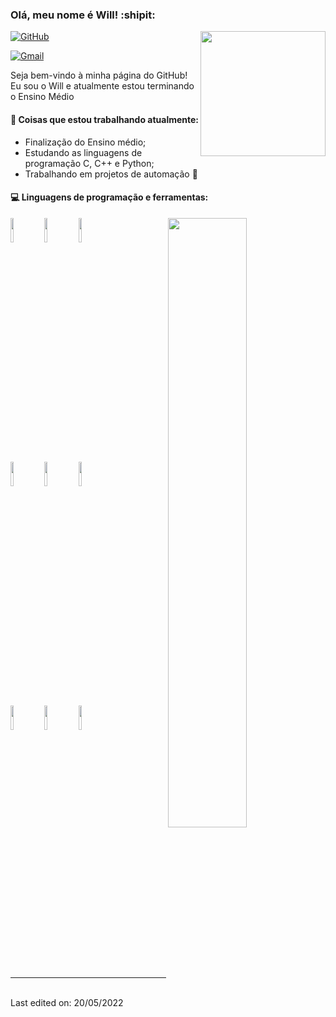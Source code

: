 ### Olá, meu nome é Will! :shipit:
<img align="right" width="200" src="https://cdn.jsdelivr.net/gh/YunYouJun/yun/images/yun-alpha-compressed.png">

[![GitHub](https://img.shields.io/badge/-Github-000?style=flat&logo=Github&logoColor=white)](https://github.com/kwteen)

[![Gmail](https://img.shields.io/badge/-Gmail-c14438?style=flat&logo=Gmail&logoColor=white)](mailto:kwteengbi@gmail.com)

Seja bem-vindo à minha página do GitHub! Eu sou o Will e atualmente estou terminando o Ensino Médio



#### 🌱 Coisas que estou trabalhando atualmente:
  - Finalização do Ensino médio;
  - Estudando as linguagens de programação C, C++ e Python;
  - Trabalhando em projetos de automação 🚀

#### :computer: Linguagens de programação e ferramentas: 
<p>
  
  <img width="50%" align="right" src="https://github-readme-stats.vercel.app/api?username=kwteen&show_icons=true&hide_border=true" />
  
  <code><img width="10%" src="https://www.vectorlogo.zone/logos/python/python-ar21.svg"></code>
  <code><img width="10%" src="https://www.vectorlogo.zone/logos/pocoo_flask/pocoo_flask-ar21.svg"></code>
  <code><img width="10%" src="https://www.vectorlogo.zone/logos/opencv/opencv-ar21.svg"></code>
  <br />
  <code><img width="10%" src="https://www.vectorlogo.zone/logos/w3_html5/w3_html5-ar21.svg"></code>
  <code><img width="10%" src="https://www.vectorlogo.zone/logos/netlifyapp_watercss/netlifyapp_watercss-ar21.svg"></code>
  <code><img width="10%" src="https://www.vectorlogo.zone/logos/javascript/javascript-ar21.svg"></code>
  <br />
  <code><img width="10%" src="https://www.vectorlogo.zone/logos/mysql/mysql-ar21.svg"></code>
  <code><img width="10%" src="https://www.vectorlogo.zone/logos/git-scm/git-scm-ar21.svg"></code>
  <code><img width="10%" src="https://www.vectorlogo.zone/logos/visualstudio_code/visualstudio_code-ar21.svg"></code>
</p>
<br />




-----------------------------------------

<br />
Last edited on: 20/05/2022
